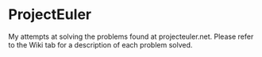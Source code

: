 # ProjectEuler

My attempts at solving the problems found at projecteuler.net. Please refer to the Wiki tab for a description of each problem solved.
